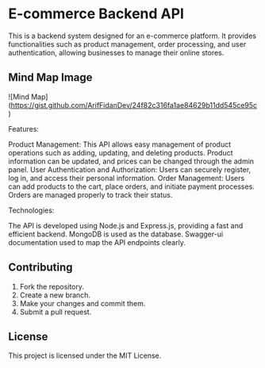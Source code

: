 # E-commerce Backend API

This is a backend system designed for an e-commerce platform. It provides functionalities such as product management, order processing, and user authentication, allowing businesses to manage their online stores.

## Mind Map Image
![Mind Map] (https://gist.github.com/ArifFidanDev/24f82c316fa1ae84629b11dd545ce95c)

Features:

Product Management: This API allows easy management of product operations such as adding, updating, and deleting products. Product information can be updated, and prices can be changed through the admin panel.
User Authentication and Authorization: Users can securely register, log in, and access their personal information.
Order Management: Users can add products to the cart, place orders, and initiate payment processes. Orders are managed properly to track their status.

Technologies:

The API is developed using Node.js and Express.js, providing a fast and efficient backend.
MongoDB is used as the database.
Swagger-ui documentation used to map the API endpoints clearly.

## Contributing

1. Fork the repository.
2. Create a new branch.
3. Make your changes and commit them.
4. Submit a pull request.

## License

This project is licensed under the MIT License.
